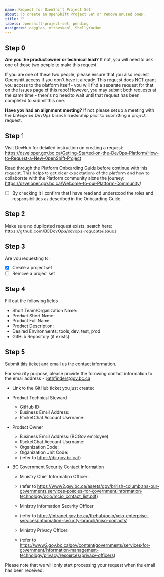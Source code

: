 ```yaml
---
name: Request for OpenShift Project Set
about: To create an OpenShift Project Set or remove unused ones.
title: ""
labels: openshift-project-set, pending
assignees: caggles, mitovskaol, ShellyXueHan
---
```


## Step 0

**Are you the product owner or technical lead?**
If not, you will need to ask one of those two people to make this request.

If you are one of these two people, please ensure that you also request Openshift access if you don't have it already. This request does NOT grant you access to the platform itself - you will find a separate request for that on the issues page of this repo!
However, you may submit both requests at the same time - there's no need to wait until that request has been completed to submit this one.

**Have you had an alignment meeting?**
If not, please set up a meeting with the Enterprise DevOps branch leadership prior to submitting a project request.

## Step 1

Visit DevHub for detailed instruction on creating a request:
https://developer.gov.bc.ca/Getting-Started-on-the-DevOps-Platform/How-to-Request-a-New-OpenShift-Project

Read through the Platform Onboarding Guide before continue with this request. This helps to get clear expectations of the platform and how to collaborate with the Platform community alone the journey:
https://developer.gov.bc.ca/Welcome-to-our-Platform-Community!

- [ ] By checking it I confirm that I have read and understood the roles and responsibilities as described in the Onboarding Guide.

## Step 2

Make sure no duplicated request exists, search here:
https://github.com/BCDevOps/devops-requests/issues

## Step 3

Are you requesting to:

- [x] Create a project set
- [ ] Remove a project set

## Step 4

Fill out the following fields

- Short Team/Organization Name:
- Product Short Name:
- Product Full Name:
- Product Description:
- Desired Environments: tools, dev, test, prod
- GitHub Repository (if exists):

## Step 5

Submit this ticket and email us the contact information.

For security purpose, please provide the following contact information to the email address - [pathfinder@gov.bc.ca](mailto:pathfinder@gov.bc.ca?subject=DevOps%20Request%20Project&body=%2A%20Link%20to%20the%20GitHub%20ticket%20you%20just%20created%0A%2A%20Product%20Technical%20Steward%0A%20%20-%20GitHub%20ID%3A%20%0A%20%20-%20Business%20Email%20Address%3A%20%0A%20%20-%20RocketChat%20Account%20Username%3A%20%0A%2A%20Product%20Owner%0A%20%20-%20Business%20Email%20Address%3A%20%28BCGov%20employee%29%0A%20%20-%20RocketChat%20Account%20Username%3A%20%0A%20%20-%20Organization%20Code%3A%0A%20%20-%20Organization%20Unit%20Code%3A%20%0A%20%20-%20%28refer%20to%20https%3A%2F%2Fdir.gov.bc.ca%2F%29)

- Link to the GitHub ticket you just created
- Product Technical Steward
  - GitHub ID:
  - Business Email Address:
  - RocketChat Account Username:
- Product Owner

  - Business Email Address: (BCGov employee)
  - RocketChat Account Username:
  - Organization Code:
  - Organization Unit Code:
  - (refer to https://dir.gov.bc.ca/)

- BC Government Security Contact Information

  - Ministry Chief Information Officer:
  - (refer to https://www2.gov.bc.ca/assets/gov/british-columbians-our-governments/services-policies-for-government/information-technology/ocio/mcio_contact_list.pdf)

  - Ministry Information Security Officer:
  - (refer to https://intranet.gov.bc.ca/thehub/ocio/ocio-enterprise-services/information-security-branch/miso-contacts)

  - Ministry Privacy Officer:
  - (refer to https://www2.gov.bc.ca/gov/content/governments/services-for-government/information-management-technology/privacy/resources/privacy-officers)

Please note that we will only start processing your request when the email has been received.
